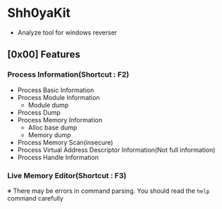 # Shh0yaKit
- Analyze tool for windows reverser

## [0x00] Features
### Process Information(Shortcut : F2)
- Process Basic Information
- Process Module Information
    - Module dump
- Process Dump
- Process Memory Information
    - Alloc base dump
	- Memory dump
- Process Memory Scan(insecure)
- Process Virtual Address Descriptor Information(Not full information)
- Process Handle Information

### Live Memory Editor(Shortcut : F3)
※ There may be errors in command parsing. You should read the `help` command carefully

